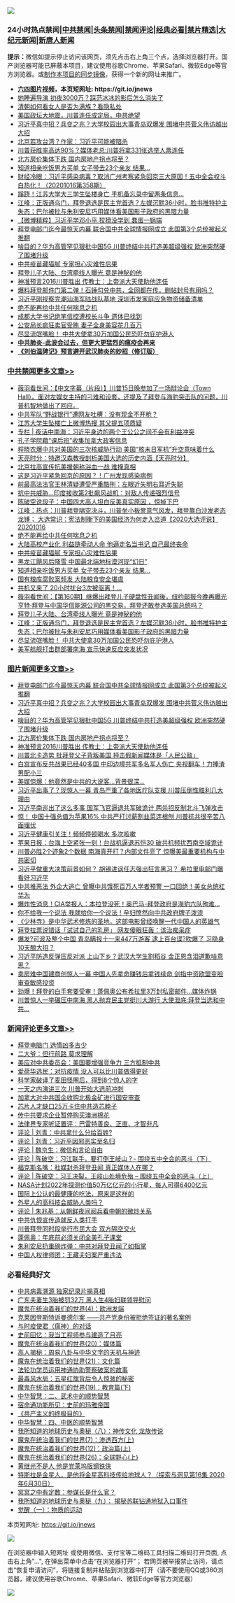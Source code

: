 ![](https://raw.githubusercontent.com/fqnews/bnews/master/64photo/fqnews-qr.jpg)

<div id="tt">
<h3>24小时热点禁闻|<a href="#%E4%B8%AD%E5%85%B1%E7%A6%81%E9%97%BB%E6%9B%B4%E5%A4%9A%E6%96%87%E7%AB%A0">中共禁闻</a>|<a href="#%E5%9B%BE%E7%89%87%E6%96%B0%E9%97%BB%E6%9B%B4%E5%A4%9A%E6%96%87%E7%AB%A0">头条禁闻</a>|<a href="#%E6%96%B0%E9%97%BB%E8%AF%84%E8%AE%BA%E6%9B%B4%E5%A4%9A%E6%96%87%E7%AB%A0">禁闻评论|<a href="#%E5%BF%85%E7%9C%8B%E7%BB%8F%E5%85%B8%E5%A5%BD%E6%96%87">经典必看|<a href="/video.md#%E7%A6%81%E7%89%87%E7%B2%BE%E9%80%89">禁片精选</a>|<a href="https://github.com/fqnews/djy/blob/master/gb/nf1351518.md#1">大纪元新闻</a>|<a href="https://github.com/fqnews/ntdtv/blob/master/gb/prog204.md#1">新唐人新闻</a></h3>
<div><b>提示：</b>微信如提示停止访问该网页，须先点击右上角三个点，选择浏览器打开。国产浏览器可能已屏蔽本项目，建议使用谷歌Chrome、苹果Safari、微软Edge等官方浏览器。或<a href="https://github.com/fqnews/bnews/blob/master/%E5%88%B6%E4%BD%9Cgit%E7%A6%81%E9%97%BB%E9%95%9C%E5%83%8F.md">制作本项目的同步镜像</a>，获得一个新的网址来推广。</div>
<ul>
<li><b><a href="http://d1.bdrive.tk/64.mp4" target="_blank">六四图片视频</a>，本页短网址: https://git.io/jnews</b></li>
<li><a href="/yule/20201016/1414725.md">她睡遍导演 初夜3000万？踩范冰冰的影后怎么消失了</a></li>
<li><a href="/lifebaike/20201016/1414813.md">清朝如何看女人是否为满族？看隐私处</a></li>
<li><a href="/bannedvideo/20201016/1414867.md">美国政坛大地震，川普连任成定局，中共绝望</a></li>
<li><a href="/topimagenews/20201016/1415116.md">习近平真中招？兵变之兆？大学校园出大事青岛双爆发 围堵中共菅义伟访越出大招</a></li>
<li><a href="/cnnews/20201016/1414746.md">北京若攻台湾？作家：习近平可能被暗杀</a></li>
<li><a href="/cnnews/20201016/1414815.md">川普获胜率高达90%？媒体老总:川普将拿331张选举人票连任</a></li>
<li><a href="/topimagenews/20201016/1414946.md">北方房价集体下跌 国内房地产拐点将至？</a></li>
<li><a href="/cbnews/20201016/1415044.md">知道相亲吃饭男方买单 女子带去23个亲友 结果…</a></li>
<li><a href="/bannedvideo/20201016/1414957.md">财经冷眼：习近平感染病毒？取消广州考察紧急回京三大原因！五中全会权斗白热化！（20201016第358期）</a></li>
<li><a href="/cnnews/20201016/1414979.md">蹊跷！江苏大学大三学生坠楼身亡 手机备忘录中留两条信息…</a></li>
<li><a href="/cbnews/20201016/1414894.md">江峰：正版通乌门，拜登退选是民主党首选？左媒沉默36小时，脸书推特护主失态；巴尔被批与朱利安尼巧用媒体看美国影子政府的黑暗力量</a></li>
<li><a href="/comments/20201016/1414862.md">【微博精粹】习近平学邓小平 狡猾没学到 蠢蛋一锅端</a></li>
<li><a href="/topimagenews/20201016/1415161.md">拜登电邮门迄今最惊天内幕 联合国中共全球情报网成立 此国第3个总统被起义推翻</a></li>
<li><a href="/topimagenews/20201016/1415043.md">啥目的？华为高管罕见狠批中国5G 川普终结中共打造美超级强权 欧洲突然硬了围堵升级</a></li>
<li><a href="/cbnews/20201016/1415086.md">中共疫苗藏猫腻 专家担心灾难性后果</a></li>
<li><a href="/cbnews/20201016/1414929.md">拜登儿子大陆、台湾牵线人曝光 竟是神秘的他</a></li>
<li><a href="/topimagenews/20201016/1414788.md">神准预言2016川普胜出 传教士：上帝派大天使助他连任</a></li>
<li><a href="/bannedvideo/20201016/1414741.md">爆料拜登邮件门第二弹！石锤勾兑中共，全网都在传，删帖封号有用吗？</a></li>
<li><a href="/headline/20201016/1415018.md">习近平刚视察完潮汕海军陆战队基地 深圳市发家庭应急物资储备清单</a></li>
<li><a href="/cbnews/20201016/1415112.md">绝不能再给中共任何喘息之机</a></li>
<li><a href="/cnnews/20201016/1415004.md">成都大学书记绝笔信控遭校长斗争 遗体已找到</a></li>
<li><a href="/cnnews/20201016/1414933.md">公安局长疯狂卖官受贿 妻子全身美容花几百万</a></li>
<li><a href="/cbnews/20201016/1414883.md">尽显流氓嘴脸！ 中共大使拿30万加国公民恐吓勿庇护港人</a></li>
<li><b><a href="/comments/20200211/1275071.md" target="_blank">中共肺炎-此波会过去，但更大更猛烈的瘟疫会再来</a></b></li>
<li><b><a href="/comments/20200207/1272816.md" target="_blank">《刘伯温碑记》预言避开武汉肺炎的妙招（修订版）</a></b></li>
</ul>
</div>

<div class="catlist">
<h3><a href="/cbnews/" target="_blank">中共禁闻</a><span><a href="/cbnews/" target="_blank" rel="nofollow">更多文章>></a></span></h3>
<ul>
<li><a href="/cbnews/20201017/1415317.md" target="_blank">薇羽看世间：【中文字幕（片段）】川普15日晚参加了一场辩论会（Town Hall）。面对左媒女主持的刁难和设套，还提及了拜登与海豹突击队的问题，川普机智地做出了回应。</a></li>
<li><a href="/cbnews/20201017/1415307.md" target="_blank">中共军队“野战银行”遭网友吐槽：没有现金不开枪？</a></li>
<li><a href="/cbnews/20201017/1415306.md" target="_blank">江苏大学生坠楼亡上微博热搜 其父提五项质疑</a></li>
<li><a href="/cbnews/20201017/1415298.md" target="_blank">专栏 | 夜话中南海：习近平身边的两个王公公之间不会有利益冲突</a></li>
<li><a href="/cbnews/20201017/1415293.md" target="_blank">孔子学院藉“课后班”收集加拿大政客信息</a></li>
<li><a href="/cbnews/20201017/1415292.md" target="_blank">程晓农爆中共对美国的三次核威胁行动 美国“核末日军机”升空意味着什么</a></li>
<li><a href="/cbnews/20201017/1415291.md" target="_blank">天亮时分：特邀汉森教授剖析美国大选的历史内涵【天亮时分】</a></li>
<li><a href="/cbnews/20201017/1415273.md" target="_blank">北京拉高宣传抗美援朝称浴血一战 难掩真相</a></li>
<li><a href="/cbnews/20201017/1415272.md" target="_blank">这是习近平紧急回京的原因？！广州发现感染病例</a></li>
<li><a href="/cbnews/20201017/1415263.md" target="_blank">前最高法法官王林清疑遭受严重酷刑：左眼近失明右耳近失聪</a></li>
<li><a href="/cbnews/20201017/1415242.md" target="_blank">抗中共威胁…印度接收第2批飙风战机：对敌人传递强烈信号</a></li>
<li><a href="/cbnews/20201017/1415238.md" target="_blank">陈破空说段子：中国四大高人坦白反美真实原因 ，惊掉下巴</a></li>
<li><a href="/cbnews/20201016/1415155.md" target="_blank">江峰：热点：川普拜登隔空决斗，川普坐小板凳意气风发，拜登靠白沙发老态龙锺； 大选常识：宪法制衡下的美国经济为何走入岔道【2020大选评说】20201016</a></li>
<li><a href="/cbnews/20201016/1415112.md" target="_blank">绝不能再给中共任何喘息之机</a></li>
<li><a href="/cbnews/20201016/1415095.md" target="_blank">大陆高校产业化 利益链牵动人命 他逼走名当书记 自己最终丧命</a></li>
<li><a href="/cbnews/20201016/1415086.md" target="_blank">中共疫苗藏猫腻 专家担心灾难性后果</a></li>
<li><a href="/cbnews/20201016/1415072.md" target="_blank">黑龙江飓风后降雪 中国最北端地标漠河现“幻日”</a></li>
<li><a href="/cbnews/20201016/1415044.md" target="_blank">知道相亲吃饭男方买单 女子带去23个亲友 结果…</a></li>
<li><a href="/cbnews/20201016/1415013.md" target="_blank">国有粮库腐败案频发 大陆粮食安全堪虞</a></li>
<li><a href="/cbnews/20201016/1415001.md" target="_blank">共机又来了 20小时扰台3次被驱离！…</a></li>
<li><a href="/cbnews/20201016/1414941.md" target="_blank">薇羽看世间：【第160期】继爆出拜登儿子硬盘性丑闻後，纽约邮报今晚再曝光亨特·拜登与中国华信能源公司的黑交易，拜登还敢参选美国总统吗？</a></li>
<li><a href="/cbnews/20201016/1414929.md" target="_blank">拜登儿子大陆、台湾牵线人曝光 竟是神秘的他</a></li>
<li><a href="/cbnews/20201016/1414894.md" target="_blank">江峰：正版通乌门，拜登退选是民主党首选？左媒沉默36小时，脸书推特护主失态；巴尔被批与朱利安尼巧用媒体看美国影子政府的黑暗力量</a></li>
<li><a href="/cbnews/20201016/1414883.md" target="_blank">尽显流氓嘴脸！ 中共大使拿30万加国公民恐吓勿庇护港人</a></li>
<li><a href="/cbnews/20201016/1414849.md" target="_blank">美军航舰打击群部署南海 宣示快速反应突发状况</a></li>

</ul>
</div>
<div class="catlist">
<h3><a href="/topimagenews/" target="_blank">图片新闻</a><span><a href="/topimagenews/" target="_blank" rel="nofollow">更多文章>></a></span></h3>
<ul>
<li><a href="/topimagenews/20201016/1415161.md" target="_blank">拜登电邮门迄今最惊天内幕 联合国中共全球情报网成立 此国第3个总统被起义推翻</a></li>
<li><a href="/topimagenews/20201016/1415116.md" target="_blank">习近平真中招？兵变之兆？大学校园出大事青岛双爆发 围堵中共菅义伟访越出大招</a></li>
<li><a href="/topimagenews/20201016/1415043.md" target="_blank">啥目的？华为高管罕见狠批中国5G 川普终结中共打造美超级强权 欧洲突然硬了围堵升级</a></li>
<li><a href="/topimagenews/20201016/1414946.md" target="_blank">北方房价集体下跌 国内房地产拐点将至？</a></li>
<li><a href="/topimagenews/20201016/1414788.md" target="_blank">神准预言2016川普胜出 传教士：上帝派大天使助他连任</a></li>
<li><a href="/topimagenews/20201016/1414577.md" target="_blank">川普北卡造势 批拜登父子背叛美国 抨击假新闻媒体是「人民公敌」</a></li>
<li><a href="/topimagenews/20201015/1414487.md" target="_blank">白宫宣布反共战果已经40多国 中印边境共军多名军人伤亡 央视翻车！力捧渣男配小三</a></li>
<li><a href="/topimagenews/20201015/1414211.md" target="_blank">美媒惊爆：他竟然是中共的大说客&#8230;背景很深&#8230;</a></li>
<li><a href="/topimagenews/20201014/1413834.md" target="_blank">习近平出事了？现惊人一幕 青岛严重了各地医疗队支援 川普压倒性胜利几大理由</a></li>
<li><a href="/topimagenews/20201014/1413822.md" target="_blank">习近平南巡出了这么多事 国军飞官逼退共军破诡计 两杀招反制北斗飞弹攻击</a></li>
<li><a href="/topimagenews/20201014/1413721.md" target="_blank">惊！ 中国十强总值为苹果16% 中共严打讨薪割韭菜连根刨 川普抗共很辛苦八面埋伏</a></li>
<li><a href="/topimagenews/20201014/1413546.md" target="_blank">习近平健康引关注！频频停顿喝水 多次咳嗽</a></li>
<li><a href="/topimagenews/20201014/1413454.md" target="_blank">苹果日报：台海上空紧张一刻！台战机逼退苏恺30 破共机频扰西南空域诡计</a></li>
<li><a href="/topimagenews/20201014/1413242.md" target="_blank">川普必胜2个迹象2个数据 南海真开打？内部文件亮了 惊曝美最重要机构与中共密切</a></li>
<li><a href="/topimagenews/20201013/1413145.md" target="_blank">习近平做重大决策前景如何？ 胡锡进讽任志强出狂言黑习？ 希拉里电邮门曝看好习近平</a></li>
<li><a href="/topimagenews/20201013/1413095.md" target="_blank">中共推恶法 外企大逃亡 曾曝中共饿死百万人学者预警 一口回绝！美女总统杠华为</a></li>
<li><a href="/topimagenews/20201013/1412954.md" target="_blank">爆炸性消息！CIA举报人：本拉登没死！奥巴马-拜登政府是海豹六队殉难…</a></li>
<li><a href="/topimagenews/20201013/1412852.md" target="_blank">你不给我一个说法 我就给你一个说法！孕妇愤然向中共政府牌子泼漆</a></li>
<li><a href="/comments/20201013/1412612.md" target="_blank">《少林寺》是中华武术修炼的圣地，这部电影曾经唤醒一代中国人的英雄气</a></li>
<li><a href="/topimagenews/20201013/1412639.md" target="_blank">拜登拉票说错话「试试自己的乳房」 网友傻眼狂轰：该治痴呆症</a></li>
<li><a href="/topimagenews/20201012/1412597.md" target="_blank">爆发?可波及整个中国 青岛瞒报十一来447万游客 逮上百台谍?吹爆了 习隐身10天酿大招？</a></li>
<li><a href="/topimagenews/20201012/1412563.md" target="_blank">习近平防造反弹压反对派 上山下乡？武汉大学生割稻谷 金正恩含泪道歉啥意思？</a></li>
<li><a href="/topimagenews/20201012/1412531.md" target="_blank">卖房难中国建商创惊人一幕 中国人先拿命赚钱后拿钱续命 剑指中资欧盟变脸审查敏感投资</a></li>
<li><a href="/topimagenews/20201012/1412355.md" target="_blank">劲爆！拜登的白手套要受审！蓬佩奥公布希拉里3万封私密邮件…媒体炸锅</a></li>
<li><a href="/topimagenews/20201012/1412097.md" target="_blank">川普惊人一举碾压中南海 黑人抛弃民主党挺川大游行 大使泄底:拜登当选和中共&#8230;</a></li>

</ul>
</div>
<div class="catlist">
<h3><a href="/comments/" target="_blank">新闻评论</a><span><a href="/comments/" target="_blank" rel="nofollow">更多文章>></a></span></h3>
<ul>
<li><a href="/comments/20201017/1415336.md" target="_blank">拜登电脑门 选情凶多吉少</a></li>
<li><a href="/comments/20201017/1415326.md" target="_blank">二大爷：但行前路 莫求理解</a></li>
<li><a href="/comments/20201017/1415316.md" target="_blank">美应对中共委员会：美国要增强竞争力 三方抵制中共</a></li>
<li><a href="/comments/20201017/1415315.md" target="_blank">爱荷华选民：对抗疫情 没人可以比川普做得更好</a></li>
<li><a href="/comments/20201017/1415313.md" target="_blank">科学家破译了麦田怪圈后，得到8个惊人的字</a></li>
<li><a href="/comments/20201017/1415301.md" target="_blank">一天之内演讲三次 川普开始大选前冲刺</a></li>
<li><a href="/comments/20201017/1415290.md" target="_blank">加拿大对中共国企收购北极金矿进行国安审查</a></li>
<li><a href="/comments/20201017/1415270.md" target="_blank">芯片人才缺口25万卡住中共造芯脖子</a></li>
<li><a href="/comments/20201017/1415269.md" target="_blank">传中共要求企业暂停购买澳洲棉花</a></li>
<li><a href="/comments/20201017/1415262.md" target="_blank">法律界专家听证置评：巴雷特善良、正直、才智非凡</a></li>
<li><a href="/comments/20201017/1415259.md" target="_blank">评论 | 刘青：中共拿什么分给百姓?</a></li>
<li><a href="/comments/20201017/1415258.md" target="_blank">评论 | 刘青：习近平因邪恶实至名归</a></li>
<li><a href="/comments/20201017/1415257.md" target="_blank">评论 | 魏京生：微信和言论自由</a></li>
<li><a href="/comments/20201017/1415256.md" target="_blank">评论 | 陈破空：习江联手，要打倒王岐山？- 围绕五中全会的恶斗（下）</a></li>
<li><a href="/comments/20201017/1415249.md" target="_blank">福克斯名嘴：社媒封杀拜登丑闻 真正媒体人在哪？</a></li>
<li><a href="/comments/20201017/1415245.md" target="_blank">评论 | 陈破空：习王决裂，王岐山处境危殆 &#8211; 围绕五中全会的恶斗（上）</a></li>
<li><a href="/comments/20201017/1415212.md" target="_blank">NASA计划2022年探测价值50万亿亿元的小行星，每人可得6400亿元</a></li>
<li><a href="/comments/20201017/1415196.md" target="_blank">国际上公认的最健康的吃法，原来是这样的</a></li>
<li><a href="/comments/20201016/1415175.md" target="_blank">外星人的高科技会威胁人类吗？</a></li>
<li><a href="/comments/20201016/1415165.md" target="_blank">评论 | 朱兆基：从朝鲜夜间阅兵看中朝的微炒关系</a></li>
<li><a href="/comments/20201016/1415149.md" target="_blank">中共仇恨宣传造就反人类打手</a></li>
<li><a href="/comments/20201016/1415137.md" target="_blank">川普拜登同时段举行市民大会 双方隔空交火</a></li>
<li><a href="/comments/20201016/1415107.md" target="_blank">蓬佩奥：年底前必须关闭全美孔子课堂</a></li>
<li><a href="/comments/20201016/1415106.md" target="_blank">朱利安尼扔重磅炸弹：中共对拜登丑闻了如指掌</a></li>
<li><a href="/comments/20201016/1415096.md" target="_blank">中国人权律师团：王藏夫妇案严重违法</a></li>

</ul>
</div>

<div class="catlist">
<h3>必看经典好文</h3>
<ul>
<li><a href="/ccpdope/20200412/1311165.md" target="_blank">中共病毒溯源 独家纪录片揭真相</a></li>
<li><a href="/cbnews/20200611/1343037.md" target="_blank">广东夫妻生3胎被罚32万 黑人生4胎妇联领导慰问</a></li>
<li><a href="/topimagenews/20180522/946266.md" target="_blank">魔鬼在统治着我们的世界(4)：欧洲发端</a></li>
<li><a href="/comments/20201010/1411225.md" target="_blank">克莱因登斯特诉曼德尔案 ——共产党身份被拒绝签证的著名案例</a></li>
<li><a href="/comments/20200327/1301424.md" target="_blank">与时疫使君（瘟神）的对话</a></li>
<li><a href="/aomi/history/20141104/323033.md" target="_blank">史前回忆：我当工程师参与建造了月亮</a></li>
<li><a href="/comments/20180725/976787.md" target="_blank">魔鬼在统治着我们的世界(20)：媒体篇</a></li>
<li><a href="/aomi/history/20170924/831575.md" target="_blank">高人揭秘：周易八卦与中华文字的天机与神迹</a></li>
<li><a href="/comments/20180802/980476.md" target="_blank">魔鬼在统治着我们的世界(21)：文化篇</a></li>
<li><a href="/cbnews/20170626/780479.md" target="_blank">法轮功学员运用神通协助警察破案的故事</a></li>
<li><a href="/cbnews/20201005/1408304.md" target="_blank">最毒风水局：五星红旗背后令人惊骇的秘密</a></li>
<li><a href="/comments/20180716/972458.md" target="_blank">魔鬼在统治着我们的世界(19)：教育篇(下)</a></li>
<li><a href="/comments/20200605/783249.md" target="_blank">中华智慧：二、武术中的顺势智慧</a></li>
<li><a href="/cbnews/20180711/970353.md" target="_blank">宿命通功能所见：史前的玛雅帝国</a></li>
<li><a href="/bookwiki/20171120/858084.md" target="_blank">《共产主义的终极目的》</a></li>
<li><a href="/comments/20200605/783247.md" target="_blank">中华智慧：四、中医的顺势智慧</a></li>
<li><a href="/topimagenews/20180225/905380.md" target="_blank">我所知道的地球历史与奥秘（八）：神传文化 龙族传说</a></li>
<li><a href="/topimagenews/20180527/948369.md" target="_blank">魔鬼在统治着我们的世界(7)：渗透西方(上)</a></li>
<li><a href="/topimagenews/20180601/951286.md" target="_blank">魔鬼在统治着我们的世界(12)：政治篇(上)</a></li>
<li><a href="/comments/20181210/1044798.md" target="_blank">魔鬼在统治着我们的世界(26)：全球野心(上)</a></li>
<li><a href="/lifebaike/20190522/1131765.md" target="_blank">黄继光不是人 他是党莱坞版钢铁侠</a></li>
<li><a href="/comments/20200712/1359460.md" target="_blank">特斯拉是金星人，是他将金星高科技传给地球人？（探索与洞见第16集 2020年6月30日）</a></li>
<li><a href="/tculture/20200812/1378929.md" target="_blank">冥冥之中有定数：参谋长是什么官？</a></li>
<li><a href="/topimagenews/20180325/919134.md" target="_blank">我所知道的地球历史与奥秘（九）： 揭秘苏联钻通地狱入口事件</a></li>
<li><a href="/comments/20200810/1377609.md" target="_blank">觉醒（一）：物质的运动</a></li>

</ul>
</div>

本页短网址: https://git.io/jnews

![](https://raw.githubusercontent.com/fqnews/bnews/master/64photo/fqnews-qr.jpg)

在浏览器中输入短网址 或使用微信、支付宝等二维码工具扫描二维码打开页面, 点击右上角"...", 在弹出菜单中点击“在浏览器打开”； 若网页被举报禁止访问，请点击“恢复申请访问”，将链接复制并粘贴到浏览器中打开（请不要使用QQ或360浏览器，建议使用谷歌Chrome、苹果Safari、微软Edge等官方浏览器）

![](https://raw.githubusercontent.com/fqnews/bnews/master/64photo/wx.jpg)